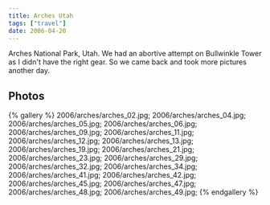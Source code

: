 ```yaml
---
title: Arches Utah
tags: ["travel"]
date: 2006-04-20
---
```


Arches National Park, Utah.  We had an abortive attempt on Bullwinkle Tower as I didn't have the right gear.  So we came back and took more pictures another day.

## Photos 

{% gallery %} 
2006/arches/arches_02.jpg;
2006/arches/arches_04.jpg;
2006/arches/arches_05.jpg;
2006/arches/arches_06.jpg;
2006/arches/arches_09.jpg;
2006/arches/arches_11.jpg;
2006/arches/arches_12.jpg;
2006/arches/arches_13.jpg;
2006/arches/arches_19.jpg;
2006/arches/arches_21.jpg;
2006/arches/arches_23.jpg;
2006/arches/arches_29.jpg;
2006/arches/arches_32.jpg;
2006/arches/arches_34.jpg;
2006/arches/arches_41.jpg;
2006/arches/arches_42.jpg;
2006/arches/arches_45.jpg;
2006/arches/arches_47.jpg;
2006/arches/arches_48.jpg;
2006/arches/arches_49.jpg;
{% endgallery %}
